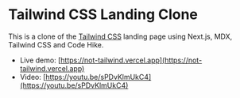 # Tailwind CSS Landing Clone

This is a clone of the [Tailwind CSS](https://tailwindcss.com) landing page using Next.js, MDX, Tailwind CSS and Code Hike.

- Live demo: [https://not-tailwind.vercel.app](https://not-tailwind.vercel.app)
- Video: [https://youtu.be/sPDvKlmUkC4](https://youtu.be/sPDvKlmUkC4)
